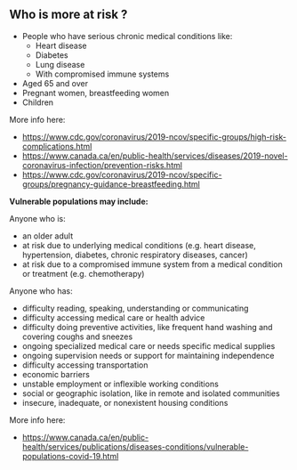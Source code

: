 ## Who is more at risk ?

* People who have serious chronic medical conditions like:
    * Heart disease
    * Diabetes
    * Lung disease 
    * With compromised immune systems
* Aged 65 and over
* Pregnant women, breastfeeding women
* Children

More info here:
* https://www.cdc.gov/coronavirus/2019-ncov/specific-groups/high-risk-complications.html
* https://www.canada.ca/en/public-health/services/diseases/2019-novel-coronavirus-infection/prevention-risks.html
* https://www.cdc.gov/coronavirus/2019-ncov/specific-groups/pregnancy-guidance-breastfeeding.html

**Vulnerable populations may include:**

Anyone who is:
* an older adult
* at risk due to underlying medical conditions (e.g. heart disease, hypertension, diabetes, chronic respiratory diseases, cancer)
* at risk due to a compromised immune system from a medical condition or treatment (e.g. chemotherapy)

Anyone who has:

* difficulty reading, speaking, understanding or communicating
* difficulty accessing medical care or health advice
* difficulty doing preventive activities, like frequent hand washing and covering coughs and sneezes
* ongoing specialized medical care or needs specific medical supplies
* ongoing supervision needs or support for maintaining independence
* difficulty accessing transportation
* economic barriers
* unstable employment or inflexible working conditions
* social or geographic isolation, like in remote and isolated communities
* insecure, inadequate, or nonexistent housing conditions

More info here:
* https://www.canada.ca/en/public-health/services/publications/diseases-conditions/vulnerable-populations-covid-19.html
